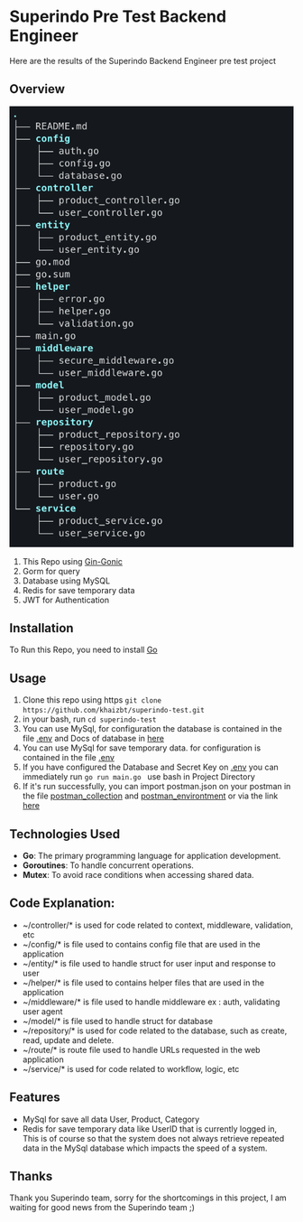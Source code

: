 # Superindo Pre Test Backend Engineer
Here are the results of the Superindo Backend Engineer pre test project

## Overview
![Project Structure](https://raw.githubusercontent.com/khaizbt/superindo-test/refs/heads/develop/helper/Screenshot%202025-01-22%20at%2019.20.32.png)
1. This Repo using [Gin-Gonic](https://github.com/gin-gonic/gin)
2. Gorm for query
3. Database using MySQL
4. Redis for save temporary data
5. JWT for Authentication

## Installation

To Run this Repo, you need to install [Go](https://golang.org/dl/)
## Usage

1. Clone this repo using https ```git clone https://github.com/khaizbt/superindo-test.git```
2. in your bash, run ```cd superindo-test```
3. You can use MySql, for configuration the database is contained in the file [.env](https://github.com/khaizbt/superindo-test/-/blob/master/.env) and Docs of database in [here](https://gorm.io/docs/connecting_to_the_database.html)
4. You can use MySql for save temporary data. for configuration is contained in the file  [.env](https://github.com/khaizbt/superindo-test/-/blob/master/.env)
5. If you have configured the Database and Secret Key on [.env](https://github.com/khaizbt/superindo-test/-/blob/master/.env) you can immediately run  ```go run main.go ``` use bash in Project Directory
6. If it's run successfully, you can import postman.json on your postman in the file [postman_collection](https://github.com/khaizbt/superindo-test/blob/main/Superindo.postman_collection.json) and  [postman_environtment](https://github.com/khaizbt/superindo-test/blob/main/Superindo.postman_environment.json ) or via the link [here](https://documenter.getpostman.com/view/12945074/UVeCQoNQ)
## Technologies Used

- **Go**: The primary programming language for application development.
- **Goroutines**: To handle concurrent operations.
- **Mutex**: To avoid race conditions when accessing shared data.

## Code Explanation:
- ~/controller/* is used for code related to context, middleware, validation, etc
- ~/config/* is file used to contains config file that are used in the application
- ~/entity/* is file used to handle struct for user input and response to user
- ~/helper/* is file used to contains helper files that are used in the application
- ~/middleware/* is file used to handle middleware ex : auth, validating user agent
- ~/model/* is file used to handle struct for database
- ~/repository/* is used for code related to the database, such as create, read, update and delete.
- ~/route/* is route file used to handle URLs requested in the web application
- ~/service/* is used for code related to workflow, logic, etc


## Features

- MySql for save all data User, Product, Category
- Redis for save temporary data like UserID that is currently logged in, This is of course so that the system does not always retrieve repeated data in the MySql database which impacts the speed of a system. 

## Thanks

Thank you Superindo team, sorry for the shortcomings in this project, I am waiting for good news from the Superindo team ;)
